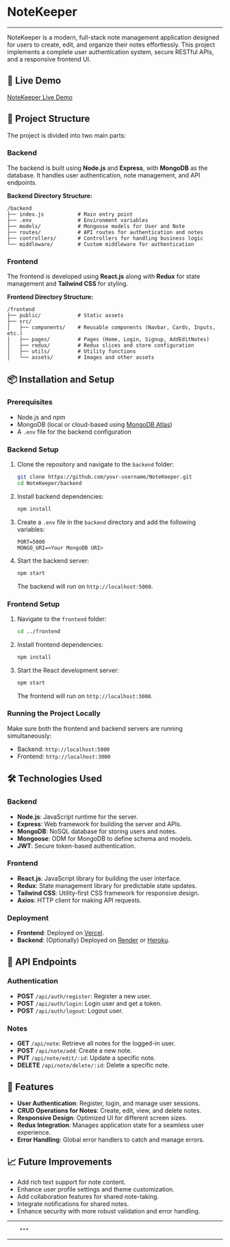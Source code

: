 # NoteKeeper
---
NoteKeeper is a modern, full-stack note management application designed for users to create, edit, and organize their notes effortlessly. This project implements a complete user authentication system, secure RESTful APIs, and a responsive frontend UI.

## 🚀 Live Demo

[NoteKeeper Live Demo](https://note-keeper-ui.vercel.app)

## 📂 Project Structure

The project is divided into two main parts:

### Backend

The backend is built using **Node.js** and **Express**, with **MongoDB** as the database. It handles user authentication, note management, and API endpoints.

**Backend Directory Structure:**

```
/backend
├── index.js           # Main entry point
├── .env               # Environment variables
├── models/            # Mongoose models for User and Note
├── routes/            # API routes for authentication and notes
├── controllers/       # Controllers for handling business logic
└── middleware/        # Custom middleware for authentication
```

### Frontend

The frontend is developed using **React.js** along with **Redux** for state management and **Tailwind CSS** for styling.

**Frontend Directory Structure:**

```
/frontend
├── public/            # Static assets
├── src/
│   ├── components/    # Reusable components (Navbar, Cards, Inputs, etc.)
│   ├── pages/         # Pages (Home, Login, Signup, AddEditNotes)
│   ├── redux/         # Redux slices and store configuration
│   ├── utils/         # Utility functions
│   └── assets/        # Images and other assets
```

## 📦 Installation and Setup

### Prerequisites

- Node.js and npm
- MongoDB (local or cloud-based using [MongoDB Atlas](https://www.mongodb.com/cloud/atlas))
- A `.env` file for the backend configuration

### Backend Setup

1. Clone the repository and navigate to the `backend` folder:

   ```bash
   git clone https://github.com/your-username/NoteKeeper.git
   cd NoteKeeper/backend
   ```

2. Install backend dependencies:

   ```bash
   npm install
   ```

3. Create a `.env` file in the `backend` directory and add the following variables:

   ```plaintext
   PORT=5000
   MONGO_URI=<Your MongoDB URI>
   ```

4. Start the backend server:

   ```bash
   npm start
   ```

   The backend will run on `http://localhost:5000`.

### Frontend Setup

1. Navigate to the `frontend` folder:

   ```bash
   cd ../frontend
   ```

2. Install frontend dependencies:

   ```bash
   npm install
   ```

3. Start the React development server:

   ```bash
   npm start
   ```

   The frontend will run on `http://localhost:3000`.

### Running the Project Locally

Make sure both the frontend and backend servers are running simultaneously:

- Backend: `http://localhost:5000`
- Frontend: `http://localhost:3000`

## 🛠️ Technologies Used

### Backend

- **Node.js**: JavaScript runtime for the server.
- **Express**: Web framework for building the server and APIs.
- **MongoDB**: NoSQL database for storing users and notes.
- **Mongoose**: ODM for MongoDB to define schema and models.
- **JWT**: Secure token-based authentication.

### Frontend

- **React.js**: JavaScript library for building the user interface.
- **Redux**: State management library for predictable state updates.
- **Tailwind CSS**: Utility-first CSS framework for responsive design.
- **Axios**: HTTP client for making API requests.
  
### Deployment

- **Frontend**: Deployed on [Vercel](https://vercel.com).
- **Backend**: (Optionally) Deployed on [Render](https://render.com) or [Heroku](https://www.heroku.com).

## 🔗 API Endpoints

### Authentication

- **POST** `/api/auth/register`: Register a new user.
- **POST** `/api/auth/login`: Login user and get a token.
- **POST** `/api/auth/logout`: Logout user.

### Notes

- **GET** `/api/note`: Retrieve all notes for the logged-in user.
- **POST** `/api/note/add`: Create a new note.
- **PUT** `/api/note/edit/:id`: Update a specific note.
- **DELETE** `/api/note/delete/:id`: Delete a specific note.

## 📝 Features

- **User Authentication**: Register, login, and manage user sessions.
- **CRUD Operations for Notes**: Create, edit, view, and delete notes.
- **Responsive Design**: Optimized UI for different screen sizes.
- **Redux Integration**: Manages application state for a seamless user experience.
- **Error Handling**: Global error handlers to catch and manage errors.

## 📈 Future Improvements

- Add rich text support for note content.
- Enhance user profile settings and theme customization.
- Add collaboration features for shared note-taking.
- Integrate notifications for shared notes.
- Enhance security with more robust validation and error handling.

---
        ***
---
